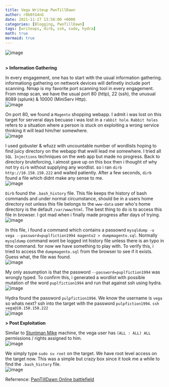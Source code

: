 ```yaml
---
title: Vega Writeup PwnTillDawn
author: r0b0tG4nG
date: 2021-11-27 13:58:00 +0000
categories: [Blogging, PwnTillDawn]
tags: [writeups, dirb, ssh, sudo, hydra]
math: true
mermaid: true
---
```


![image](https://user-images.githubusercontent.com/67085453/143880688-a450f90d-a9c8-44f5-92e6-bf265358c593.png)<br><br>


**> Information Gathering**<br>

In every engagement, one has to start with the usual information gathering. informationg gathering on nettwork devices will definetly include port scanning. Nmap is my favorite port scanning tool in every engagement. From nmap scan, we have the usual port 80 (http), 22 (ssh), the unusual 8089 (splunk) & 10000 (MiniServ Http).<br>
![image](https://user-images.githubusercontent.com/67085453/143881039-9e10fef5-c926-4078-8441-1067730890a3.png)<br>

On port 80, we found a `Magento` shopping webapp. I admit i was lost on this target for serveral days becuase i was lost in a `rabbit hole`. `Rabbit holes` refers to a situation where a person is stuck on exploiting a wrong service thinking it will lead him/her somewhere.<br>
![image](https://user-images.githubusercontent.com/67085453/143881081-e54490f7-7c20-4377-9fd9-75c5c1b88c0d.png)<br>

I used gobuster & wfuzz with uncountable number of wordlists hoping to find juicy directory on the webapp that wwill lead me somewhere. I tried all `SQL Injections` techniques on the web app but made no progress. Back to directory bruteforcing, i almost gave up on this box then i thought of why not try `dirb` without supplying any wordlist. so i ran `dirb http://10.150.150.222` and waited patiently. After a few seconds, `dirb` found a file which didnt make any sense to me.<br>
![image](https://user-images.githubusercontent.com/67085453/143880895-a727a2df-7167-4c03-bc5e-f870b8a86b82.png)<br>

`Dirb` found the `.bash_history` file. This file keeps the history of bash commands and under normal circumstance, should be in a users home directory not unless this file belongs to the `www-data` user who's home directory is the default `/var/www/html`. The best thing  to do is to access this file in browser. I got mad when i finally made progress after days of trying.<br>
![image](https://user-images.githubusercontent.com/67085453/143881540-d5723bae-17fa-4f3e-852c-52f0aed5ec76.png)<br>

In this file, i found a command which contains a passowrd `mysqldump -u vega --password=puplfiction1994 magento2 > dumpmagento.sql`. Normally `mysqldump` command wont be logged int history file unless there is an typo in tthe command. for now we have something to play with. To verify this, i tried to access the `dumpmagento.sql` from the browser to see if it exists. Guess what, the file was found.<br>
![image](https://user-images.githubusercontent.com/67085453/143881226-cdac87f0-6936-4664-a2d9-cc0b6807b35b.png)<br>

My only assumption is that the password `--password=puplfiction1994` was wrongly typed. To confirm this, i generated a wordlist with possible mutation of the word `puplfiction1994` and run that against ssh using hydra. <br>
![image](https://user-images.githubusercontent.com/67085453/143881764-227b60f5-a605-4bd3-bb3e-db02b691caf7.png)<br>

Hydra found the password `pulpfiction1994`. We know the username is `vega` so whats next? ssh into the target with the password `pulpfiction1994`. `ssh vega@10.150.150.222`<br>
![image](https://user-images.githubusercontent.com/67085453/143881781-9b4ccf71-a517-4729-a78f-441f38ba370f.png)<br>

**> Post Exploitation**<br>

Similar to <a href="https://r0b0tg4ng.github.io/posts/Stuntman-Mike/">Stuntman Mike</a> machine, the vega user has  `(ALL : ALL) ALL` permissions / rights assigned to him.<br>
![image](https://user-images.githubusercontent.com/67085453/143881796-808bfe9a-a7e8-4901-aa8f-cfe85ee79d25.png)<br>

We simply type `sudo su root` on the target. We have root level access on the target now. This was a simple but crazy box since it took me a while to find the `.bash_history` file.<br>
![image](https://user-images.githubusercontent.com/67085453/143881819-c6e2670f-e3db-49e0-a504-1c2886b12371.png)<br>


Referrence: <a href="https://online.pwntilldawn.com/">PwnTillDawn Online battlefield</a>
